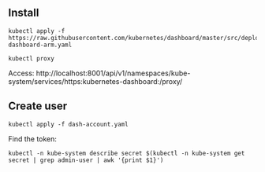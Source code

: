## Install

```
kubectl apply -f https://raw.githubusercontent.com/kubernetes/dashboard/master/src/deploy/recommended/kubernetes-dashboard-arm.yaml
```

```
kubectl proxy
```

Access: http://localhost:8001/api/v1/namespaces/kube-system/services/https:kubernetes-dashboard:/proxy/

## Create user

```
kubectl apply -f dash-account.yaml
```

Find the token: 

```
kubectl -n kube-system describe secret $(kubectl -n kube-system get secret | grep admin-user | awk '{print $1}')
```